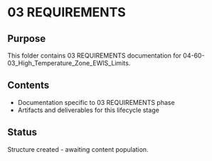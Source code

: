# 03 REQUIREMENTS

## Purpose
This folder contains 03 REQUIREMENTS documentation for 04-60-03_High_Temperature_Zone_EWIS_Limits.

## Contents
- Documentation specific to 03 REQUIREMENTS phase
- Artifacts and deliverables for this lifecycle stage

## Status
Structure created - awaiting content population.
